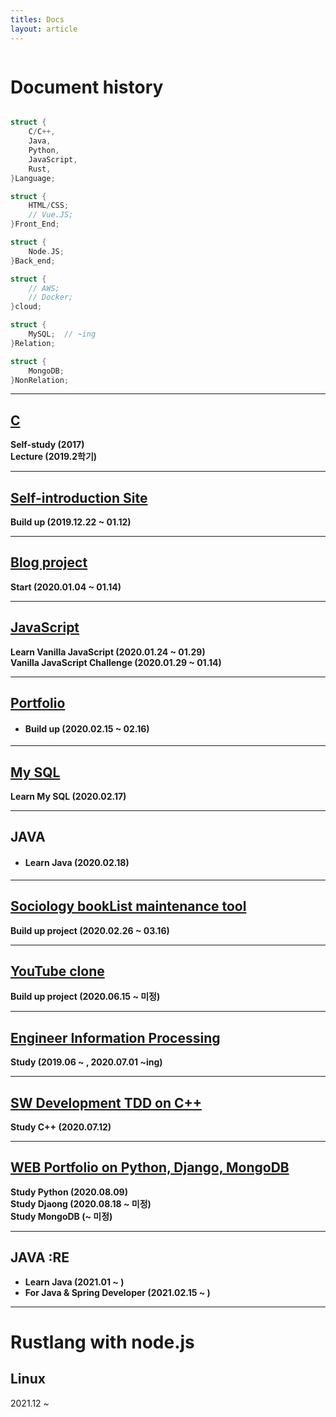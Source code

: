 ```yaml
---
titles: Docs 
layout: article
---
```


<img class="image image--xl" src=""/>

# **Document history**


```cpp

struct {
	C/C++,
	Java,
	Python,
	JavaScript,
	Rust,
}Language;

struct {
	HTML/CSS;
	// Vue.JS;
}Front_End;

struct {
	Node.JS;
}Back_end;

struct {
	// AWS;
	// Docker;
}cloud;

struct {
	MySQL;	// ~ing
}Relation;

struct {
	MongoDB;
}NonRelation;
```


---
## [C](https://dongsub-joung.github.io/2019/01/01/C.html)  

**Self-study (2017)**  
**Lecture (2019.2학기)**  

---
## [Self-introduction Site](https://dongsub-joung.github.io/2019/01/01/introduction.html)  

**Build up (2019.12.22 ~ 01.12)**  

---
## [Blog project](https://dongsub-joung.github.io/2019/01/01/gitBlog.html)  

**Start (2020.01.04 ~ 01.14)**  

---
## [JavaScript](https://dongsub-joung.github.io/2019/01/01/momentum.html)  

**Learn Vanilla JavaScript (2020.01.24 ~ 01.29)**  
**Vanilla JavaScript Challenge (2020.01.29 ~ 01.14)**  

---
## [Portfolio](https://dongsub-joung.github.io/2019/01/01/portfolio.html)  

* #### **Build up (2020.02.15 ~ 02.16)**  

---
## [My SQL](https://dongsub-joung.github.io/2019/01/01/mySQL.html)  

**Learn My SQL (2020.02.17)**  

---
## JAVA  

* #### **Learn Java (2020.02.18)**  

---
## [Sociology bookList maintenance tool](https://dongsub-joung.github.io/2019/01/01/bookListTool.html)  

**Build up project (2020.02.26 ~ 03.16)**  

---
## [YouTube clone](https://dongsub-joung.github.io/2019/01/01/youtube.html)  

**Build up project (2020.06.15 ~ 미정)**

---
## [Engineer Information Processing](https://dongsub-joung.github.io/2019/01/01/EIPtest.html)  

**Study (2019.06 ~ , 2020.07.01 ~ing)**  

---
## [SW Development TDD on C++](https://dongsub-joung.github.io/2019/01/01/TDD.html)  

**Study C++ (2020.07.12)**  

---
## [WEB Portfolio on Python, Django, MongoDB](https://dongsub-joung.github.io/2019/01/01/web_python.html)  

**Study Python (2020.08.09)**  
**Study Djaong (2020.08.18 ~ 미정)**  
**Study MongoDB (~ 미정)**  

---  

## JAVA :RE

- **Learn Java (2021.01 ~ )**  
- **For Java & Spring Developer (2021.02.15 ~ )**

---  

# Rustlang with node.js
## Linux
2021.12 ~ 